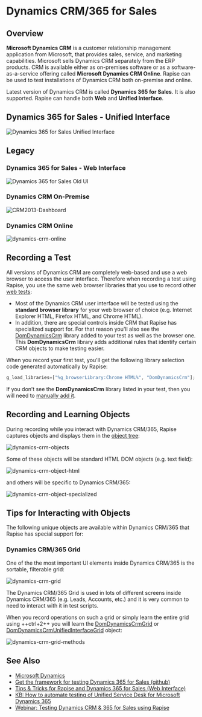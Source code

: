 # Dynamics CRM/365 for Sales

## Overview

**Microsoft Dynamics CRM** is a customer relationship management application from Microsoft, that provides sales, service, and marketing capabilities. Microsoft sells Dynamics CRM separately from the ERP products. CRM is available either as on-premises software or as a software-as-a-service offering called **Microsoft Dynamics CRM Online**. Rapise can be used to test installations of Dynamics CRM both on-premise and online.

Latest version of Dynamics CRM is called **Dynamics 365 for Sales**. It is also supported. Rapise can handle both **Web** and **Unified Interface**.

## Dynamics 365 for Sales - Unified Interface

![Dynamics 365 for Sales Unified Interface](./img/dynamics_crm_unified_interface.png)

## Legacy

### Dynamics 365 for Sales - Web Interface

![Dynamics 365 for Sales Old UI](./img/dynamics_crm_web.png)

### Dynamics CRM On-Premise

![CRM2013-Dashboard](./img/dynamics_crm1.png)

### Dynamics CRM Online

![dynamics-crm-online](./img/dynamics_crm2.png)

## Recording a Test

All  versions of Dynamics CRM are completely web-based and use a web browser to access the user interface. Therefore when recording a test using Rapise, you use the same web browser libraries that you use to record other [web tests](web_testing.md):

- Most of the Dynamics CRM user interface will be tested using the **standard browser library** for your web browser of choice (e.g. Internet Explorer HTML, Firefox HTML, and Chrome HTML).
- In addition, there are special controls inside CRM that Rapise has specialized support for. For that reason you'll also see the [DomDynamicsCrm](/Libraries/ses_lib_dynamicscrm/) library added to your test as well as the browser one. This **DomDynamicsCrm** library adds additional rules that identify certain CRM objects to make testing easier.

When you record your first test, you'll get the following library selection code generated automatically by Rapise:

```javascript
g_load_libraries=["%g_browserLibrary:Chrome HTML%", "DomDynamicsCrm"];
```

If you don’t see the **DomDynamicsCrm** library listed in your test, then you will need to [manually add it](change_the_libraries_being_use.md).

## Recording and Learning Objects

During recording while you interact with Dynamics CRM/365, Rapise captures objects and displays them in the [object tree](object_learning.md):

![dynamics-crm-objects](./img/dynamics_crm3.png)

Some of these objects will be standard HTML DOM objects (e.g. text field):

![dynamics-crm-object-html](./img/dynamics_crm4.png)

and others will be specific to Dynamics CRM/365:

![dynamics-crm-object-specialized](./img/dynamics_crm5.png)

## Tips for Interacting with Objects

The following unique objects are available within Dynamics CRM/365 that Rapise has special support for:

### Dynamics CRM/365 Grid

One of the the most important UI elements inside Dynamics CRM/365 is the sortable, filterable grid:

![dynamics-crm-grid](./img/dynamics_crm6.png)

The Dynamics CRM/365 Grid is used in lots of different screens inside Dynamics CRM/365 (e.g. Leads, Accounts, etc.) and it is very common to need to interact with it in test scripts.

When you record operations on such a grid or simply learn the entire grid using ++ctrl+2++ you will learn the [DomDynamicsCrmGrid](/Libraries/DomDynamicsCrmGrid/) or [DomDynamicsCrmUnifiedInterfaceGrid](/Libraries/DomDynamicsCrmUnifiedInterfaceGrid/) object:

![dynamics-crm-grid-methods](./img/dynamics_crm7.png)

## See Also

- [Microsoft Dynamics](microsoft_dynamics.md)
- [Get the framework for testing Dynamics 365 for Sales (github)](https://github.com/Inflectra/rapise-dynamics365-crm)
- [Tips & Tricks for Rapise and Dynamics 365 for Sales (Web Interface)](https://www.inflectra.com/support/knowledgebase/kb277.aspx)
- [KB: How to automate testing of Unified Service Desk for Microsoft Dynamics 365](https://www.inflectra.com/Support/KnowledgeBase/KB362.aspx)
- [Webinar: Testing Dynamics CRM & 365 for Sales using Rapise](https://youtu.be/49DpIhpFLx8)